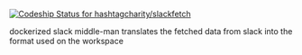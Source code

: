 [ ![Codeship Status for hashtagcharity/slackfetch](https://codeship.com/projects/4e1cd640-d57b-0132-348c-26dfd4cc1a97/status?branch=master)](https://codeship.com/projects/78093)

dockerized slack middle-man
translates the fetched data from slack into the format used on the workspace
